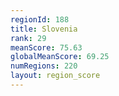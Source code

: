 ```yaml
---
regionId: 188
title: Slovenia
rank: 29
meanScore: 75.63
globalMeanScore: 69.25
numRegions: 220
layout: region_score
---
```

